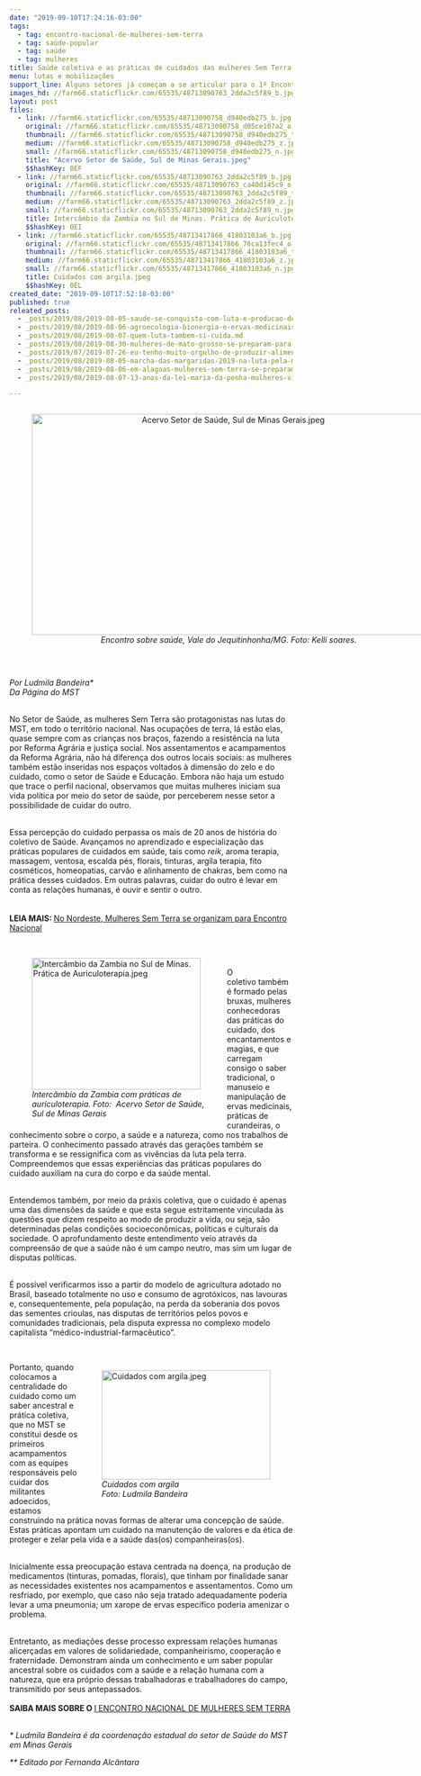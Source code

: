 ```yaml
---
date: "2019-09-10T17:24:16-03:00"
tags:
  - tag: encontro-nacional-de-mulheres-sem-terra
  - tag: saúde-popular
  - tag: saúde
  - tag: mulheres
title: Saúde coletiva e as práticas de cuidados das mulheres Sem Terra
menu: lutas e mobilizações
support_line: Alguns setores já começam a se articular para o 1º Encontro Nacional das Mulheres Sem Terra; confira a importância da questão de gênero na Saúde
images_hd: //farm66.staticflickr.com/65535/48713090763_2dda2c5f89_b.jpg
layout: post
files:
  - link: //farm66.staticflickr.com/65535/48713090758_d940edb275_b.jpg
    original: //farm66.staticflickr.com/65535/48713090758_d05ce107a2_o.jpg
    thumbnail: //farm66.staticflickr.com/65535/48713090758_d940edb275_t.jpg
    medium: //farm66.staticflickr.com/65535/48713090758_d940edb275_z.jpg
    small: //farm66.staticflickr.com/65535/48713090758_d940edb275_n.jpg
    title: "Acervo Setor de Saúde, Sul de Minas Gerais.jpeg"
    $$hashKey: 0EF
  - link: //farm66.staticflickr.com/65535/48713090763_2dda2c5f89_b.jpg
    original: //farm66.staticflickr.com/65535/48713090763_ca40d145c9_o.jpg
    thumbnail: //farm66.staticflickr.com/65535/48713090763_2dda2c5f89_t.jpg
    medium: //farm66.staticflickr.com/65535/48713090763_2dda2c5f89_z.jpg
    small: //farm66.staticflickr.com/65535/48713090763_2dda2c5f89_n.jpg
    title: Intercâmbio da Zambia no Sul de Minas. Prática de Auriculoterapia.jpeg
    $$hashKey: 0EI
  - link: //farm66.staticflickr.com/65535/48713417866_41803103a6_b.jpg
    original: //farm66.staticflickr.com/65535/48713417866_76ca13fec4_o.jpg
    thumbnail: //farm66.staticflickr.com/65535/48713417866_41803103a6_t.jpg
    medium: //farm66.staticflickr.com/65535/48713417866_41803103a6_z.jpg
    small: //farm66.staticflickr.com/65535/48713417866_41803103a6_n.jpg
    title: Cuidados com argila.jpeg
    $$hashKey: 0EL
created_date: "2019-09-10T17:52:18-03:00"
published: true
releated_posts:
  - _posts/2019/08/2019-08-05-saude-se-conquista-com-luta-e-producao-de-alimentos-saudaveis.md
  - _posts/2019/08/2019-08-06-agroecologia-bionergia-e-ervas-medicinais-sao-um-projeto-de-vida.md
  - _posts/2019/08/2019-08-07-quem-luta-tambem-si-cuida.md
  - _posts/2019/08/2019-08-30-mulheres-de-mato-grosso-se-preparam-para-o-encontro-nacional-do-mst.md
  - _posts/2019/07/2019-07-26-eu-tenho-muito-orgulho-de-produzir-alimentos.md
  - _posts/2019/08/2019-08-05-marcha-das-margaridas-2019-na-luta-pela-mulheres-do-pais.md
  - _posts/2019/08/2019-08-06-em-alagoas-mulheres-sem-terra-se-preparam-para-o-encontro-nacional.md
  - _posts/2019/08/2019-08-07-13-anos-da-lei-maria-da-penha-mulheres-vitimas-de-violencia-domestica.md

---
```

<div style="text-align:center">
<figure class="image" style="display:inline-block"><img alt="Acervo Setor de Saúde, Sul de Minas Gerais.jpeg" height="393" src="//farm66.staticflickr.com/65535/48713090758_d940edb275_b.jpg" width="700" />
<figcaption><em>Encontro sobre sa&uacute;de, Vale do Jequitinhonha/MG. Foto: Kelli soares.</em></figcaption>
</figure>
</div>

<p>&nbsp;</p>

<p><em>Por Ludmila Bandeira*<br />
Da P&aacute;gina do MST</em></p>

<p><br />
No Setor de Sa&uacute;de, as mulheres Sem Terra s&atilde;o protagonistas nas lutas do MST, em todo o territ&oacute;rio nacional. Nas ocupa&ccedil;&otilde;es de terra, l&aacute; est&atilde;o elas, quase sempre com as crian&ccedil;as nos bra&ccedil;os, fazendo a resist&ecirc;ncia na luta por Reforma Agr&aacute;ria e justi&ccedil;a social. Nos assentamentos e acampamentos da Reforma Agr&aacute;ria, n&atilde;o h&aacute; diferen&ccedil;a dos outros locais sociais: as mulheres tamb&eacute;m est&atilde;o inseridas nos espa&ccedil;os voltados &agrave; dimens&atilde;o do zelo e do cuidado, como o setor de Sa&uacute;de e Educa&ccedil;&atilde;o. Embora n&atilde;o haja um estudo que trace o perfil nacional, observamos que muitas mulheres iniciam sua vida pol&iacute;tica por meio do setor de sa&uacute;de, por perceberem nesse setor a possibilidade de cuidar do outro.&nbsp;<br />
&nbsp;</p>

<p>Essa percep&ccedil;&atilde;o do cuidado perpassa os mais de 20 anos de hist&oacute;ria do coletivo de Sa&uacute;de. Avan&ccedil;amos no aprendizado e especializa&ccedil;&atilde;o das pr&aacute;ticas populares de cuidados em sa&uacute;de, tais como <em>reik</em>, aroma terapia, massagem, ventosa, escalda p&eacute;s, florais, tinturas, argila terapia, fito cosm&eacute;ticos, homeopatias, carv&atilde;o e alinhamento de chakras, bem como na pr&aacute;tica desses cuidados. Em outras palavras, cuidar do outro &eacute; levar em conta as rela&ccedil;&otilde;es humanas, &eacute; ouvir e sentir o outro.<br />
<br />
<br />
<strong>LEIA MAIS:&nbsp;</strong><a href="http://www.mst.org.br/2019/07/26/no-nordeste-mulheres-sem-terra-se-organizam-para-encontro-nacional.html">No Nordeste, Mulheres Sem Terra se organizam para Encontro Nacional</a><br />
&nbsp;</p>

<figure class="image" style="float:left"><img alt="Intercâmbio da Zambia no Sul de Minas. Prática de Auriculoterapia.jpeg" height="234" src="//farm66.staticflickr.com/65535/48713090763_2dda2c5f89_b.jpg" width="300" />
<figcaption><em>Interc&acirc;mbio da Zambia com pr&aacute;ticas de<br />
auriculoterapia. Foto:&nbsp;&nbsp;Acervo Setor de Sa&uacute;de,<br />
Sul de Minas Gerais</em></figcaption>
</figure>

<p>&nbsp;</p>

<p>O coletivo&nbsp;tamb&eacute;m &eacute; formado pelas bruxas,&nbsp;mulheres conhecedoras das pr&aacute;ticas do cuidado, dos encantamentos e magias, e que carregam consigo o saber tradicional, o manuseio e manipula&ccedil;&atilde;o de ervas medicinais, pr&aacute;ticas de curandeiras, o conhecimento sobre o corpo, a sa&uacute;de e a natureza, como nos trabalhos de parteira. O conhecimento passado atrav&eacute;s das gera&ccedil;&otilde;es tamb&eacute;m se transforma e se ressignifica com as viv&ecirc;ncias da luta pela terra. Compreendemos que essas experi&ecirc;ncias das pr&aacute;ticas populares do cuidado auxiliam na cura do corpo e da sa&uacute;de mental.</p>

<p><br />
Entendemos tamb&eacute;m, por meio da pr&aacute;xis coletiva, que o cuidado &eacute; apenas uma das dimens&otilde;es da sa&uacute;de e que esta segue estritamente vinculada &agrave;s quest&otilde;es que dizem respeito ao modo de produzir a vida, ou seja, s&atilde;o determinadas pelas condi&ccedil;&otilde;es socioecon&ocirc;micas, pol&iacute;ticas e culturais da sociedade. O aprofundamento deste entendimento veio atrav&eacute;s da compreens&atilde;o de que a sa&uacute;de n&atilde;o &eacute; um campo neutro, mas sim um lugar de disputas pol&iacute;ticas.&nbsp;</p>

<p><br />
&Eacute; poss&iacute;vel verificarmos isso a partir do modelo de agricultura adotado no Brasil, baseado totalmente no uso e consumo de agrot&oacute;xicos, nas lavouras e, consequentemente, pela popula&ccedil;&atilde;o, na perda da soberania dos povos das sementes crioulas, nas disputas de territ&oacute;rios pelos povos e comunidades tradicionais, pela disputa expressa no complexo modelo capitalista &ldquo;m&eacute;dico-industrial-farmac&ecirc;utico&rdquo;.</p>

<p>&nbsp;</p>

<figure class="image" style="float:right"><img alt="Cuidados com argila.jpeg" height="194" src="//farm66.staticflickr.com/65535/48713417866_41803103a6_b.jpg" width="300" />
<figcaption><em>Cuidados com argila&nbsp;<br />
Foto:&nbsp;Ludmila Bandeira</em></figcaption>
</figure>

<p>Portanto, quando colocamos a centralidade do cuidado como um saber ancestral e pr&aacute;tica coletiva, que no MST se constitui desde os primeiros acampamentos com as equipes respons&aacute;veis pelo cuidar dos militantes adoecidos, estamos construindo na pr&aacute;tica novas formas de alterar uma concep&ccedil;&atilde;o de sa&uacute;de. Estas pr&aacute;ticas apontam um cuidado na manuten&ccedil;&atilde;o de valores e da &eacute;tica de proteger e zelar pela vida e a sa&uacute;de das(os) companheiras(os).&nbsp;</p>

<p><br />
Inicialmente essa preocupa&ccedil;&atilde;o estava centrada na doen&ccedil;a, na produ&ccedil;&atilde;o de medicamentos (tinturas, pomadas, florais), que tinham por finalidade sanar as necessidades existentes nos acampamentos e assentamentos. Como um resfriado, por exemplo, que caso n&atilde;o seja tratado adequadamente poderia levar a uma pneumonia; um xarope de ervas espec&iacute;fico poderia amenizar o problema.</p>

<p><br />
Entretanto, as media&ccedil;&otilde;es desse processo expressam rela&ccedil;&otilde;es humanas alicer&ccedil;adas em valores de solidariedade, companheirismo, coopera&ccedil;&atilde;o e fraternidade. Demonstram ainda um conhecimento e um saber popular ancestral sobre os cuidados com a sa&uacute;de e a rela&ccedil;&atilde;o humana com a natureza, que era pr&oacute;prio dessas trabalhadoras e trabalhadores do campo, transmitido por seus antepassados.<br />
<br />
<strong>SAIBA MAIS SOBRE O</strong><strong> </strong><a href="https://www.facebook.com/MovimentoSemTerra/videos/-i-encontro-nacional-das-mulheres-sem-terradona-maria-de-lourdes-do-assentamento/997582413906971/" target="_blank">I ENCONTRO NACIONAL DE MULHERES SEM TERRA</a><br />
&nbsp;</p>

<p><em>* Ludmila Bandeira &eacute; da&nbsp;coordena&ccedil;&atilde;o estadual do setor de Sa&uacute;de do MST em Minas Gerais</em></p>

<p><em>** Editado por Fernanda Alc&acirc;ntara</em><br />
&nbsp;</p>
